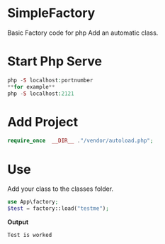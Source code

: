 # SimpleFactory
Basic Factory code for php 
Add an automatic class.

# Start Php Serve
```php
php -S localhost:portnumber
**for example**
php -S localhost:2121
```

# Add Project

```php
require_once  __DIR__ ."/vendor/autoload.php";
```

# Use
Add your class to the classes folder.
```php
use App\factory;
$test = factory::load("testme");
```
**Output**

`Test is worked`




